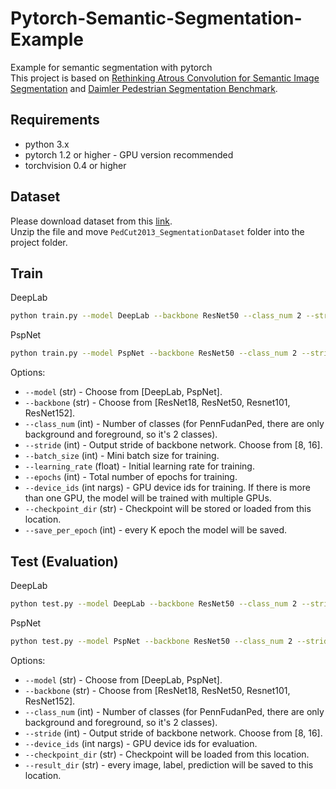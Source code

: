 # Pytorch-Semantic-Segmentation-Example
Example for semantic segmentation with pytorch  
This project is based on [Rethinking Atrous Convolution for Semantic Image Segmentation](https://arxiv.org/abs/1706.05587) and [Daimler Pedestrian Segmentation Benchmark](http://www.gavrila.net/Datasets/Daimler_Pedestrian_Benchmark_D/Daimler_Pedestrian_Segmentatio/daimler_pedestrian_segmentatio.html).

## Requirements
* python 3.x
* pytorch 1.2 or higher - GPU version recommended
* torchvision 0.4 or higher

## Dataset
Please download dataset from this [link](http://www.gavrila.net/data/Daimler/bmvc13-flohr-gavrila/PedCut2013_SegmentationDataset.tar.gz).  
Unzip the file and move `PedCut2013_SegmentationDataset` folder into the project folder.


## Train

DeepLab  

```sh
python train.py --model DeepLab --backbone ResNet50 --class_num 2 --stride 16 --batch_size 8 --learning_rate 0.01 --epochs 40 --device_ids 0 --checkpoint_dir ./checkpoint_deeplab --save_per_epoch 5
```

PspNet  

```sh
python train.py --model PspNet --backbone ResNet50 --class_num 2 --stride 8 --batch_size 8 --learning_rate 0.01 --epochs 40 --device_ids 0 --checkpoint_dir ./checkpoint_pspnet --save_per_epoch 5
```

Options:
- `--model` (str) - Choose from [DeepLab, PspNet].
- `--backbone` (str) - Choose from [ResNet18, ResNet50, Resnet101, ResNet152].
- `--class_num` (int) - Number of classes (for PennFudanPed, there are only background and foreground, so it's 2 classes).
- `--stride` (int) - Output stride of backbone network. Choose from [8, 16].
- `--batch_size` (int) - Mini batch size for training.
- `--learning_rate` (float) - Initial learning rate for training.
- `--epochs` (int) - Total number of epochs for training.
- `--device_ids` (int nargs) - GPU device ids for training. If there is more than one GPU, the model will be trained with multiple GPUs.
- `--checkpoint_dir` (str) - Checkpoint will be stored or loaded from this location.
- `--save_per_epoch` (int) - every K epoch the model will be saved.

## Test (Evaluation)

DeepLab  
```sh
python test.py --model DeepLab --backbone ResNet50 --class_num 2 --stride 16 --device_ids 0 --checkpoint_dir ./checkpoint_deeplab --result_dir ./result
```

PspNet  
```sh
python test.py --model PspNet --backbone ResNet50 --class_num 2 --stride 8 --device_ids 0 --checkpoint_dir ./checkpoint_pspnet --result_dir ./result
```

Options:
- `--model` (str) - Choose from [DeepLab, PspNet].
- `--backbone` (str) - Choose from [ResNet18, ResNet50, Resnet101, ResNet152].
- `--class_num` (int) - Number of classes (for PennFudanPed, there are only background and foreground, so it's 2 classes).
- `--stride` (int) - Output stride of backbone network. Choose from [8, 16].
- `--device_ids` (int nargs) - GPU device ids for evaluation.
- `--checkpoint_dir` (str) - Checkpoint will be loaded from this location.
- `--result_dir` (str) - every image, label, prediction will be saved to this location.
